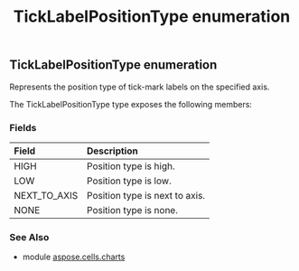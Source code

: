 ﻿---
title: TickLabelPositionType enumeration
second_title: Aspose.Cells for Python via .NET API References
description: 
type: docs
weight: 640
url: /aspose.cells.charts/ticklabelpositiontype/
is_root: false
---

## TickLabelPositionType enumeration

Represents the position type of tick-mark labels on the specified axis.



The TickLabelPositionType type exposes the following members:

### Fields
| Field | Description |
| :- | :- |
| HIGH | Position type is high. |
| LOW | Position type is low. |
| NEXT_TO_AXIS | Position type is next to axis. |
| NONE | Position type is none. |



### See Also
* module [aspose.cells.charts](..)
